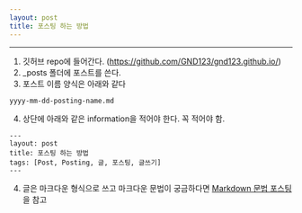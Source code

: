 ```yaml
---
layout: post
title: 포스팅 하는 방법
---
```


***
1. 깃허브 repo에 들어간다. (<https://github.com/GND123/gnd123.github.io/>)
2. _posts 폴더에 포스트를 쓴다.
3. 포스트 이름 양식은 아래와 같다
~~~
yyyy-mm-dd-posting-name.md
~~~
4. 상단에 아래와 같은 information을 적어야 한다. 꼭 적어야 함.
~~~
---
layout: post
title: 포스팅 하는 방법
tags: [Post, Posting, 글, 포스팅, 글쓰기]
---
~~~
4. 글은 마크다운 형식으로 쓰고 마크다운 문법이 궁금하다면 [Markdown 문법 포스팅](https://gnd123.github.io/2018/09/03/Markdown-grammar.html)을 참고
